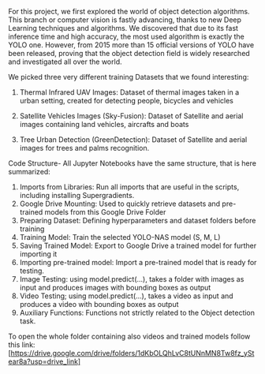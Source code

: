 For this project, we first explored the world of object detection algorithms. This branch or computer vision is fastly advancing, thanks to new Deep Learning techniques and algorithms. We discovered that due to its fast inference time and high accuracy, the most used algorithm is exactly the YOLO one. 
However, from 2015 more than 15 official  versions of YOLO have been released, proving that the object detection field is widely researched and investigated all over the world.

We picked three very different training Datasets that we found interesting:

1.	Thermal Infrared UAV Images: 
Dataset of thermal images taken in a urban setting, created for detecting people, bicycles and vehicles

2.	Satellite Vehicles Images (Sky-Fusion):
Dataset of Satellite and aerial images containing land vehicles, aircrafts and boats

3.	Tree Urban Detection (GreenDetection):
Dataset of Satellite and aerial images for trees and palms recognition.

Code Structure-
All Jupyter Notebooks have the same structure, that is here summarized:
1.	Imports from Libraries:
Run all  imports that are useful in the scripts, including installing Supergradients.
2.	Google Drive Mounting:
Used to quickly retrieve datasets and pre-trained models from this Google Drive Folder
3.	Preparing Dataset:
Defining hyperparameters and dataset folders before training
4.	Training Model:
Train the selected YOLO-NAS model (S, M, L)
5.	Saving Trained Model:
Export to Google Drive a trained model for further importing it
6.	Importing pre-trained model:
Import a pre-trained model that is ready for testing.
7.	Image Testing:
using model.predict(...), takes a folder with images as input and produces images with bounding boxes as output
8.	Video Testing;
using model.predict(...), takes a video as input and produces a video with bounding boxes as output
9.	Auxiliary Functions:
Functions not strictly related to the Object detection task.

To open the whole folder containing also videos and trained models follow this link: [https://drive.google.com/drive/folders/1dKbOLQhLvC8tUNnMN8Tw8fz_yStear8a?usp=drive_link]


